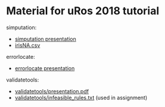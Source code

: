 # Material for uRos 2018 tutorial

simputation:

- [simputation presentation](./validation/presentation.pdf)
- [irisNA.csv]()

errorlocate:

- [errorlocate presentation](./errorlocate/presentation.pdf)

validatetools: 

- [validatetools/presentation.pdf](./validatetools/presentation.pdf)
- [validatetools/infeasible_rules.txt](./validatetools/infeasible_rules.txt) (used in assignment)